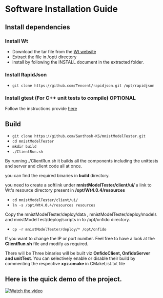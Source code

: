 # Software Installation Guide

## Install dependencies

### Install Wt

- Download the tar file from the [Wt website](https://www.webtoolkit.eu/wt/download)
- Extract the file in /opt/ directory 
- install by following the INSTALL document in the extracted folder.

### Install RapidJson

- `git clone https://github.com/Tencent/rapidjson.git /opt/rapidjson`

### Install gtest (For C++ unit tests to compile) OPTIONAL

Follow the instructions provide [here](https://github.com/iat-cener/tonatiuh/wiki/Installing-Google-Test-For-Linux)

## Build

- `git clone https://github.com/Santhosh-KS/mnistModelTester.git`
- `cd mnistModelTester`
- `mkdir build`
- `./ClientRun.sh`

By running ./ClientRun.sh it builds all the components including the unittests and server and client code all at once.

you can find the required binaries in **build** directory.

you need to create a softlink under **mnistModelTester/client/ui/** a link to Wt's resource directory present in **/opt/Wt4.0.4/resources**

- `cd mnistModelTester/client/ui/`
- `ln -s /opt/Wt4.0.4/resources resources`

Copy the mnistModelTester/deploy/data , mnistModelTester/deploy/models and mnistModelTest/deploy/scripts in to /opt/onfido directory.

- `cp -r mnistModelTester/deploy/* /opt/onfido`


If you want to change the IP or port number. Feel free to have a look at the **ClientRun.sh** file and modify as required.

There will be Three binaries will be built viz **OnfidoClient, OnfidoServer and unitTest**. You can selectively enable or disable their build by commenting the respective **xyz.cmake** in CMakeList.txt file

## Here is the quick demo of the project.

[![Watch the video](http://i3.ytimg.com/vi/rRr-dCAFBMk/maxresdefault.jpg)](https://www.youtube.com/watch?v=rRr-dCAFBMk)
